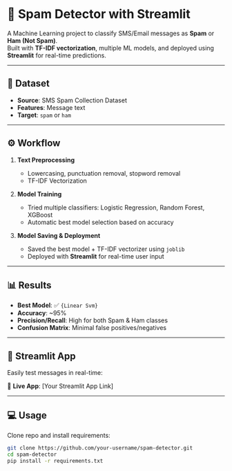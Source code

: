 # 📧 Spam Detector with Streamlit

A Machine Learning project to classify SMS/Email messages as **Spam** or **Ham (Not Spam)**.  
Built with **TF-IDF vectorization**, multiple ML models, and deployed using **Streamlit** for real-time predictions.  

---

## 📂 Dataset
- **Source**: SMS Spam Collection Dataset  
- **Features**: Message text  
- **Target**: `spam` or `ham`  

---

## ⚙️ Workflow
1. **Text Preprocessing**  
   - Lowercasing, punctuation removal, stopword removal  
   - TF-IDF Vectorization  

2. **Model Training**  
   - Tried multiple classifiers: Logistic Regression, Random Forest, XGBoost  
   - Automatic best model selection based on accuracy  

3. **Model Saving & Deployment**  
   - Saved the best model + TF-IDF vectorizer using `joblib`  
   - Deployed with **Streamlit** for real-time user input  

---

## 📊 Results
- **Best Model**: ✅ `{Linear Svm}`  
- **Accuracy**: ~95%  
- **Precision/Recall**: High for both Spam & Ham classes  
- **Confusion Matrix**: Minimal false positives/negatives  

---

## 🚀 Streamlit App
Easily test messages in real-time:  

🔗 **Live App**: [Your Streamlit App Link]  

---

## 💻 Usage
Clone repo and install requirements:
```bash
git clone https://github.com/your-username/spam-detector.git
cd spam-detector
pip install -r requirements.txt
